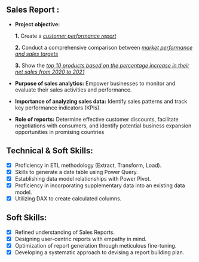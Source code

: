 ## Sales Report :


- **Project objective:** 

    **1.** Create a _[customer performance report](https://github.com/AbhiStark780/Excel-Sales-Analytics/blob/main/Customer_NetSales_Performance_Report.pdf)_ 

    **2.** Conduct a comprehensive comparison between _[market performance and sales targets](https://github.com/AbhiStark780/Excel-Sales-Analytics/blob/main/Market_Performance_vs_Target_Report.pdf)_

   **3.** Show the _[top 10 products based on the percentage increase in their net sales from 2020 to 2021](https://github.com/AbhiStark780/Excel-Sales-Analytics/blob/main/Top_10_Products.pdf)_ 

- **Purpose of sales analytics:** Empower businesses to monitor and evaluate their sales activities and performance.

- **Importance of analyzing sales data:** Identify sales patterns and track key performance indicators (KPIs).

- **Role of reports:** Determine effective customer discounts, facilitate negotiations with consumers, and identify potential business expansion opportunities in promising countries


## Technical & Soft Skills:
- [x]	Proficiency in ETL methodology (Extract, Transform, Load).
- [x]	Skills to generate a date table using Power Query.
- [x]	Establishing data model relationships with Power Pivot.
- [x]	Proficiency in incorporating supplementary data into an existing data model.
- [x]	Utilizing DAX to create calculated columns.

## Soft Skills:
- [x]	Refined understanding of Sales Reports.
- [x]	Designing user-centric reports with empathy in mind.
- [x]	Optimization of report generation through meticulous fine-tuning.
- [x]	Developing a systematic approach to devising a report building plan.
